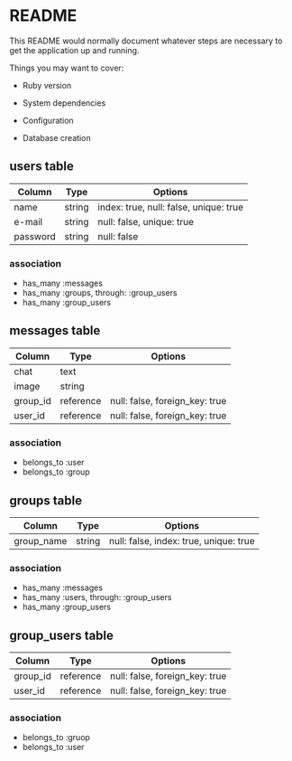 # README

This README would normally document whatever steps are necessary to get the
application up and running.

Things you may want to cover:

* Ruby version

* System dependencies

* Configuration

* Database creation

## users table

|Column|Type|Options|
|------|----|-------|
|name|string|index: true, null: false, unique: true|
|e-mail|string|null: false, unique: true|
| password|string|null: false|

### association
- has_many :messages
- has_many :groups, through: :group_users
- has_many :group_users


## messages table

|Column|Type|Options|
|------|----|-------|
|chat|text|
|image|string|
|group_id|reference|null: false, foreign_key: true|
|user_id|reference|null: false, foreign_key: true|

### association
- belongs_to :user
- belongs_to :group

## groups table
|Column|Type|Options|
|------|----|-------|
|group_name|string|null: false, index: true, unique: true|

### association
 - has_many :messages
 - has_many :users, through: :group_users
 - has_many :group_users


## group_users table
|Column|Type|Options|
|------|----|-------|
|group_id|reference|null: false, foreign_key: true|
|user_id|reference|null: false, foreign_key: true|

### association
- belongs_to :gruop
- belongs_to :user
